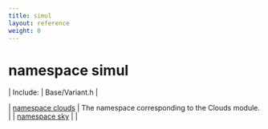 ```yaml
---
title: simul
layout: reference
weight: 0
---
```

namespace simul
===

| Include: | Base/Variant.h |



| [namespace clouds](simul/clouds) | The namespace corresponding to the Clouds module.<br> |
| [namespace sky](simul/sky) |  |

